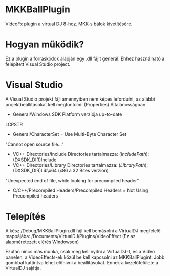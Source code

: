 # MKKBallPlugin
VideoFx plugin a virtual DJ 8-hoz. MKK-s bálok kivetítésére.

# Hogyan működik?
Ez a plugin a forráskódok alapján egy .dll fájlt generál. Ehhez használható a felépített Visual Studio project.

# Visual Studio
A Visual Studio projekt fájl amennyiben nem képes lefordulni, az alábbi projektbeállításokat kell megfontolni: (Properties)
Általánosságban
- General/Windows SDK Platform verziója up-to-date

LCPSTR
- General/CharacterSet = Use Multi-Byte Character Set

"Cannot open source file..."
- VC++ Directories/Include Directories tartalmazza: $(IncludePath);$(DXSDK_DIR)Include
- VC++ Directories/Library Directories tartalmazza: $(LibraryPath);$(DXSDK_DIR)Lib\x64 (x86 a 32 Bites verzión)

"Unexpected end of file, while looking for precompiled header"
- C/C++/Precompiled Headers/Precompiled Headers = Not Using Precompiled headers

# Telepítés
A kész /Debug/MKKBallPlugin.dll fájl kell bemásolni a VirtualDJ megfelelő mappájába:
/Documents/VirtualDJ/Plugins/VideoEffect (Ez az alapméretezett elérés Windowson)

Ezután nincs más munka, csak meg kell nyitni a VirtualDJ-t, és a Video panelen, a VideoEffects-ek közül be kell kapcsolni az MKKBallPlugint. Jobb gombbal kattintva lehet előhívni a beállításokat. Ennek a kezelőfelülete a VirtualDJ sajátja.
